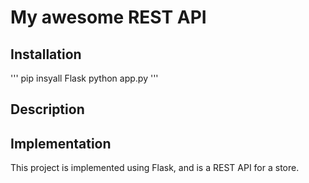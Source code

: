  # My awesome REST API

 ## Installation

 '''
 pip insyall Flask
 python app.py
 '''

 ## Description

 ## Implementation

 This project is implemented using Flask, and is a REST API for a store.



 
